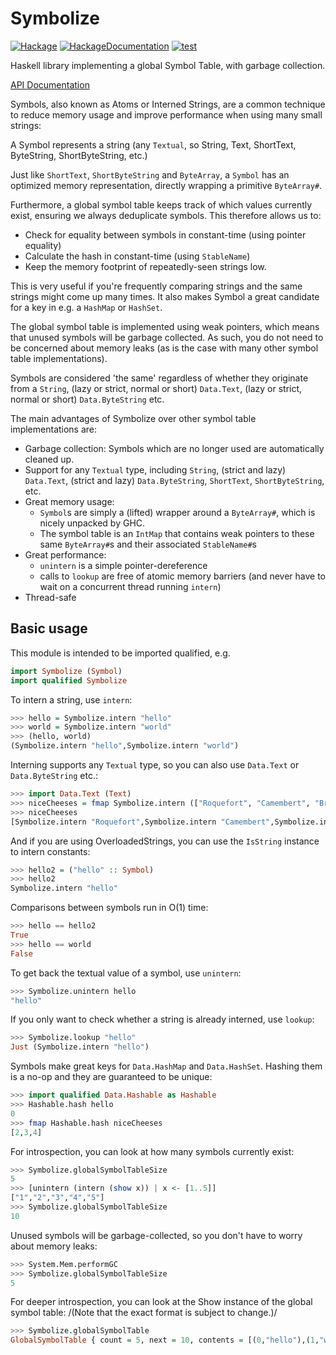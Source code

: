 # Symbolize
[![Hackage](http://img.shields.io/hackage/v/symbolize.svg)](https://hackage.haskell.org/package/symbolize)
[![HackageDocumentation](https://img.shields.io/badge/documentation-available-blue)](https://hackage.haskell.org/package/symbolize/docs/Symbolize.html)
[![test](https://github.com/Qqwy/haskell-symbolize/actions/workflows/test.yaml/badge.svg?branch=main)](https://github.com/Qqwy/haskell-symbolize/actions/workflows/test.yaml)

Haskell library implementing a global Symbol Table, with garbage collection.

[API Documentation](https://hackage.haskell.org/package/symbolize/docs/Symbolize.html)

  
Symbols, also known as Atoms or Interned Strings, are a common technique
to reduce memory usage and improve performance when using many small strings:

A Symbol represents a string (any `Textual`, so String, Text, ShortText, ByteString, ShortByteString, etc.)

Just like `ShortText`, `ShortByteString` and `ByteArray`, a `Symbol` has an optimized memory representation,
directly wrapping a primitive `ByteArray#`.

Furthermore, a global symbol table keeps track of which values currently exist, ensuring we always deduplicate symbols.
This therefore allows us to:
- Check for equality between symbols in constant-time (using pointer equality)
- Calculate the hash in constant-time (using `StableName`)
- Keep the memory footprint of repeatedly-seen strings low.

This is very useful if you're frequently comparing strings
and the same strings might come up many times.
It also makes Symbol a great candidate for a key in e.g. a `HashMap` or `HashSet`.

The global symbol table is implemented using weak pointers,
which means that unused symbols will be garbage collected.
As such, you do not need to be concerned about memory leaks
(as is the case with many other symbol table implementations).

Symbols are considered 'the same' regardless of whether they originate
from a `String`, (lazy or strict, normal or short) `Data.Text`, (lazy or strict, normal or short) `Data.ByteString` etc.

The main advantages of Symbolize over other symbol table implementations are:

- Garbage collection: Symbols which are no longer used are automatically cleaned up.
- Support for any `Textual` type, including `String`, (strict and lazy) `Data.Text`, (strict and lazy) `Data.ByteString`, `ShortText`, `ShortByteString`, etc.
- Great memory usage:
    - `Symbol`s are simply a (lifted) wrapper around a `ByteArray#`, which is nicely unpacked by GHC.
    - The symbol table is an `IntMap` that contains weak pointers to these same `ByteArray#`s and their associated `StableName#`s
- Great performance:
    - `unintern` is a simple pointer-dereference
    - calls to `lookup` are free of atomic memory barriers (and never have to wait on a concurrent thread running `intern`)
- Thread-safe

## Basic usage

This module is intended to be imported qualified, e.g.


```haskell
import Symbolize (Symbol)
import qualified Symbolize
```

To intern a string, use `intern`:

```haskell
>>> hello = Symbolize.intern "hello"
>>> world = Symbolize.intern "world"
>>> (hello, world)
(Symbolize.intern "hello",Symbolize.intern "world")
```

Interning supports any `Textual` type, so you can also use `Data.Text` or `Data.ByteString` etc.:

```haskell
>>> import Data.Text (Text)
>>> niceCheeses = fmap Symbolize.intern (["Roquefort", "Camembert", "Brie"] :: [Text])
>>> niceCheeses
[Symbolize.intern "Roquefort",Symbolize.intern "Camembert",Symbolize.intern "Brie"]
```

And if you are using OverloadedStrings, you can use the `IsString` instance to intern constants:

```haskell
>>> hello2 = ("hello" :: Symbol)
>>> hello2
Symbolize.intern "hello"
```

Comparisons between symbols run in O(1) time:

```haskell
>>> hello == hello2
True
>>> hello == world
False
```

To get back the textual value of a symbol, use `unintern`:

```haskell
>>> Symbolize.unintern hello
"hello"
```

If you only want to check whether a string is already interned, use `lookup`:

```haskell
>>> Symbolize.lookup "hello"
Just (Symbolize.intern "hello")
```

Symbols make great keys for `Data.HashMap` and `Data.HashSet`.
Hashing them is a no-op and they are guaranteed to be unique:

```haskell
>>> import qualified Data.Hashable as Hashable
>>> Hashable.hash hello
0
>>> fmap Hashable.hash niceCheeses
[2,3,4]
```

For introspection, you can look at how many symbols currently exist:

```haskell
>>> Symbolize.globalSymbolTableSize
5
>>> [unintern (intern (show x)) | x <- [1..5]]
["1","2","3","4","5"]
>>> Symbolize.globalSymbolTableSize
10
```

Unused symbols will be garbage-collected, so you don't have to worry about memory leaks:

```haskell
>>> System.Mem.performGC
>>> Symbolize.globalSymbolTableSize
5
```

For deeper introspection, you can look at the Show instance of the global symbol table:
/(Note that the exact format is subject to change.)/

```haskell
>>> Symbolize.globalSymbolTable
GlobalSymbolTable { count = 5, next = 10, contents = [(0,"hello"),(1,"world"),(2,"Roquefort"),(3,"Camembert"),(4,"Brie")] }
```
